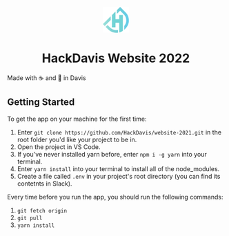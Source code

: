 <p align="center">
  <a href="https://www.hackdavis.io">
    <img alt="HackDavis" src="https://github.com/HackDavis/website-2021/blob/master/src/images/hd_logo.png" width="60" />
  </a>
</p>
<h1 align="center">
  HackDavis Website 2022
</h1>

Made with ☕ and 💛 in Davis

## Getting Started

To get the app on your machine for the first time: 

1. Enter `git clone https://github.com/HackDavis/website-2021.git` in the root folder you'd like your project to be in. 
2. Open the project in VS Code. 
3. If you've never installed yarn before, enter `npm i -g yarn` into your terminal. 
3. Enter `yarn install` into your terminal to install all of the node_modules. 
4. Create a file called `.env` in your project's root directory (you can find its contetnts in Slack). 

Every time before you run the app, you should run the following commands: 
1. `git fetch origin` 
2. `git pull` 
3. `yarn install` 